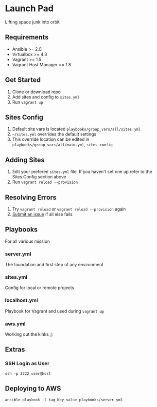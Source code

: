 # Launch Pad
Lifting space junk into orbit

## Requirements

- Ansible >= 2.0
- Virtualbox >= 4.3
- Vagrant >= 1.5
- Vagrant Host Manager >= 1.8

## Get Started

1. Clone or download repo
2. Add sites and config to `sites.yml`
3. Run `vagrant up`

## Sites Config
1. Default site vars is located `playbooks/group_vars/all/sites.yml`
2. `~/sites.yml` overrides the default settings
3. This override location can be edited in `playbooks/group_vars/all/main.yml`, `sites_config`

## Adding Sites
1. Edit your prefered `sites.yml` file. If you haven't set one up refer to the Sites Config section above
2. Run `vagrant reload --provision`

## Resolving Errors
1. Try `vagrant reload` or `vagrant reload --provision` again
2. [Submit an issue](https://github.com/emaildano/launch-pad/issues) if all else fails

## Playbooks
For all various mission

### server.yml
The foundation and first step of any environment

### sites.yml
Config for local or remote projects

### localhost.yml
Playbook for Vagrant and used during `vagrant up`

### aws.yml
Working out the kinks ;)

## Extras

### SSH Login as User
`ssh -p 2222 user@host`

## Deploying to AWS

`ansible-playbook -l tag_Key_value playbooks/server.yml`
